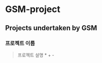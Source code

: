 GSM-project
=============
Projects undertaken by GSM
-------------
### 프로젝트 이름
>프로젝트 설명
        *
          +
            -
